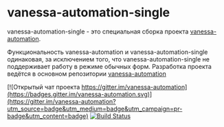 # vanessa-automation-single

vanessa-automation-single - это специальная сборка проекта [vanessa-automation](https://github.com/Pr-Mex/vanessa-automation).

Функциональность vanessa-automation и vanessa-automation-single одинаковая, за исключением того, что vanessa-automation-single не поддерживает работу в режиме обычных форм.
Разработка проекта ведётся в основном репозитории [vanessa-automation](https://github.com/Pr-Mex/vanessa-automation)

[![Открытый чат проекта https://gitter.im/vanessa-automation](https://badges.gitter.im/vanessa-automation.svg)](https://gitter.im/vanessa-automation?utm_source=badge&utm_medium=badge&utm_campaign=pr-badge&utm_content=badge)
[![Build Status](http://84.237.195.35:32005/buildStatus/icon?job=VASingleFullCheck)](http://84.237.195.35:32005/job/VASingleFullCheck/)


